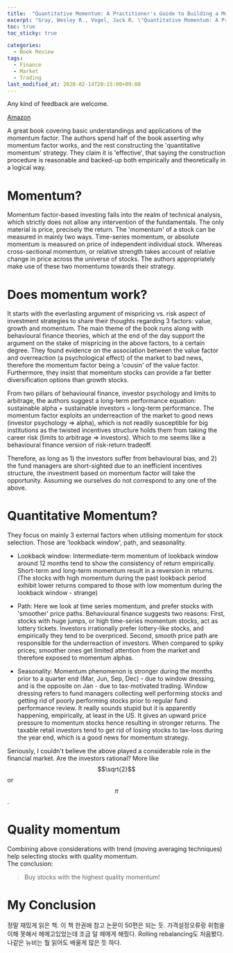```yaml
---
title:  "Quantitative Momentum: A Practitioner's Guide to Building a Momentum-Based Stock Selection System"
excerpt: "Gray, Wesley R., Vogel, Jack R. \"Quantitative Momentum: A Practitioner's Guide to Building a Momentum-Based Stock Selection System\" Wiley. 2016"
toc: true
toc_sticky: true

categories:
  - Book Review
tags:
  - Finance
  - Market
  - Trading
last_modified_at: 2020-02-14T20:15:00+09:00
---
```

Any kind of feedback are welcome.

[Amazon](https://www.amazon.com/Quantitative-Momentum-Practitioners-Momentum-Based-Selection/dp/111923719X)

A great book covering basic understandings and applications of the momentum factor. The authors spend half of the book asserting why momentum factor works, and the rest constructing the 'quantitative momentum' strategy. They claim it is 'effective', that saying the construction procedure is reasonable and backed-up both empirically and theoretically in a logical way.

# Momentum?
Momentum factor-based investing falls into the realm of technical analysis, which strictly does not allow any intervention of the fundamentals. The only material is price, precisely the return. The 'momentum' of a stock can be measured in mainly two ways. Time-series momentum, or absolute momentum is measured on price of independent individual stock. Whereas cross-sectional momentum, or relative strength takes account of relative change in price across the universe of stocks. The authors appropriately make use of these two momentums towards their strategy.

# Does momentum work?
It starts with the everlasting argument of mispricing vs. risk aspect of investment strategies to share their thoughts regarding 3 factors: value, growth and momentum. The main theme of the book runs along with behavioural finance theories, which at the end of the day support the argument on the stake of mispricing in the above factors, to a certain degree. They found evidence on the association between the value factor and overreaction (a psychological effect) of the market to bad news, therefore the momentum factor being a 'cousin' of the value factor. Furthermore, they insist that momentum stocks can provide a far better diversification options than growth stocks.

From two pillars of behavioural finance, investor psychology and limits to arbitrage, the authors suggest a long-term performance equation: sustainable alpha + sustainable investors = long-term performance. The momentum factor exploits an underreaction of the market to good news (investor psychology => alpha), which is not readily susceptible for big institutions as the twisted incentives structure holds them from taking the career risk (limits to arbitrage => investors). Which to me seems like a behavioural finance version of risk-return tradeoff.

Therefore, as long as 1) the investors suffer from behavioural bias, and 2) the fund managers are short-sighted due to an inefficient incentives structure, the investment based on momentum factor will take the opportunity. Assuming we ourselves do not correspond to any one of the above.

# Quantitative Momentum?
They focus on mainly 3 external factors when utilising momentum for stock selection. Those are 'lookback window', path, and seasonality.

- Lookback window: Intermediate-term momentum of lookback window around 12 months tend to show the consistency of return empirically. Short-term and long-term momentum result in a reversion in returns. (The stocks with high momentum during the past lookback period exhibit lower returns compared to those with low momentum during the lookback window - strange)

- Path: Here we look at time series momentum, and prefer stocks with 'smoother' price paths. Behavioural finance suggests two reasons: First, stocks with huge jumps, or high time-series momentum stocks, act as lottery tickets. Investors irrationally prefer lottery-like stocks, and empirically they tend to be overpriced. Second, smooth price path are responsible for the underreaction of investors. When compared to spiky prices, smoother ones get limited attention from the market and therefore exposed to momentum alphas.

- Seasonality: Momentum phenomenon is stronger during the months prior to a quarter end (Mar, Jun, Sep, Dec) - due to window dressing, and is the opposite on Jan - due to tax-motivated trading. Window dressing refers to fund managers collecting well performing stocks and getting rid of poorly performing stocks prior to regular fund performance review. It really sounds stupid but it is apparently happening, empirically, at least in the US. It gives an upward price pressure to momentum stocks hence resulting in stronger returns. The taxable retail investors tend to get rid of losing stocks to tax-loss during the year end, which is a good news for momentum strategy.

Seriously, I couldn't believe the above played a considerable role in the financial market. Are the investors rational? More like $$\sqrt{2}$$ or $$\pi$$.

# Quality momentum
Combining above considerations with trend (moving averaging techniques) help selecting stocks with quality momentum.  
The conclusion:
> Buy stocks with the highest quality momentum!

# My Conclusion
정말 재밌게 읽은 책. 이 책 한권에 참고 논문이 50편은 되는 듯. 가격설정오류랑 위험을 이해 못해서 헤메고있었는데 조금 덜 헤메게 해줬다. Rolling rebalancing도 처음봤다. 나같은 뉴비는 뭘 읽어도 배울게 많은 듯 하다.
